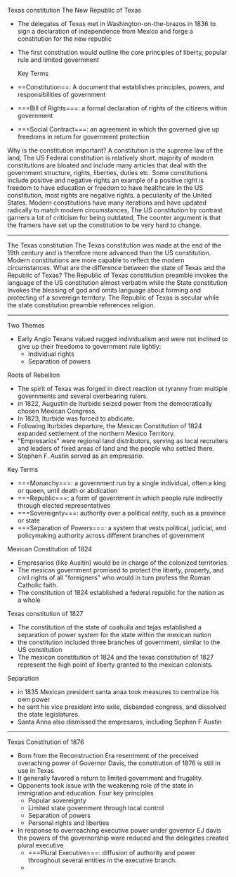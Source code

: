Texas constitution
	The New Republic of Texas
- The delegates of Texas met in Washington-on-the-brazos in 1836 to sign a declaration of independence from Mexico and forge a constitution for the new republic
- The first constitution would outline the core principles of liberty, popular rule and limited government

	Key Terms
- ==Constitution==: A document that establishes principles, powers, and responsibilities of government
- ===Bill of Rights===: a formal declaration of rights of the citizens within government
- ===Social Contract===: an agreement in which the governed give up freedoms in return for government protection 

Why is the constitution important?
	 A constitution is the supreme law of the land, The US Federal constitution is relatively short. majority of modern constitutions are bloated and include many articles that deal with the government structure, rights, liberties, duties etc. 
		 Some constitutions include positive and negative rights an example of a positive right is freedom to have education or freedom to have healthcare
	In the US constitution, most rights are negative rights. a peculiarity of the United States. 
		Modern constitutions have many iterations and have updated radically to match modern circumstances, The US constitution by contrast garners a lot of criticism for being outdated, The counter argument is that the framers have set up the constitution to be very hard to change.

---

The Texas constitution
	The Texas constitution was made at the end of the 19th century and is therefore more advanced than the US constitution. Modern constitutions are more capable to reflect the modern circumstances.
What are the difference between the state of Texas and the Republic of Texas?
	The Republic of Texas constitution preamble invokes the language of the US constitution almost verbatim while the State constitution Invokes the blessing of god and omits language about forming and protecting of a sovereign territory. The Republic of Texas is secular while the state constitution preamble references religion.

---

Two Themes
- Early Anglo Texans valued rugged individualism and were not inclined to give up their freedoms to government rule lightly:
	- Individual rights
	- Separation of powers

Roots of Rebellion
- The spirit of Texas was forged in direct reaction ot tyranny from multiple governments and several overbearing rulers.
- in 1822, Augustin de Iturbide seized power from the democratically chosen Mexican Congress.
- In 1823, Iturbide was forced to abdicate.
- Following Iturbides departure, the Mexican Constitution of 1824 expanded settlement of the northern Mexico Territory.
- "Empresarios" were regional land distributors, serving as local recruiters and leaders of fixed areas of land and the people who settled there.
- Stephen F. Austin served as an empresario.

Key Terms
- ===Monarchy===: a government run by a single individual, often a king or queen, until death or abdication
- ===Republic===: a form of government in which people rule indirectly through elected representatives
- ===Sovereignty===: authority over a political entity, such as a province or state
- ===Separation of Powers===: a system that vests political, judicial, and policymaking authority across different branches of government

Mexican Constitution of 1824
- Empresarios (like Ausitin) would be in charge of the colonized territories.
- The mexican government promised to protect the liberty, property, and civil rights of all "foreigners" who would in turn profess the Roman Catholic faith.
- The constitution of 1824 established a federal republic for the nation as a whole

Texas constitution of 1827
- The constitution of the state of coahuila and tejas established a separation of power system for the state within the mexican nation
- the constitution included three branches of government, similar to the US constitution
- The mexican constitution of 1824 and the texas constitution of 1827 represent the high point of liberty granted to the mexican colonists.

Separation 
- in 1835 Mexican president santa anaa took measures to centralize his own power
- he sent his vice president into exile, disbanded congress, and dissolved the state legislatures.
- Santa Anna also dismissed the empresaros, including Sephen F Austin

---
Texas Constitution of 1876
- Born from the Reconstruction Era resentment of the preceived overaching power of Governor Davis, the constitution of 1876 is still in use in Texas
- It generally favored a return to limited government and frugality.
- Opponents took issue with the weakening role of the state in immigration and education.
	Four key principles 
	- Popular sovereignty
	- Limited state government through local control
	- Separation of powers
	- Personal rights and liberties
- In response to overreaching executive power under governor EJ davis the powers of the governorship were reduced and the delegates created plural executive
	- ===Plural Executive===: diffusion of authority and power throughout several entities in the executive branch.
	- 

